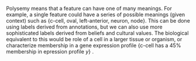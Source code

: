Polysemy means that a feature can have one of many meanings. For example, a single feature could have a series of possible meanings (given context) such as {c-cell, oval, left-anterior, neuron, node}. This can be done using labels derived from annotations, but we can also use more sophisticated labels derived from beliefs and cultural values. The biological equivalent to this would be role of a cell in a larger tissue or organism, or characterize membership in a gene expression profile {c-cell has a 45% membership in epression profile _y_} .
